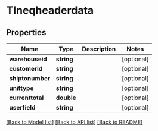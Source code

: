 # TIneqheaderdata

## Properties
Name | Type | Description | Notes
------------ | ------------- | ------------- | -------------
**warehouseid** | **string** |  | [optional] 
**customerid** | **string** |  | [optional] 
**shiptonumber** | **string** |  | [optional] 
**unittype** | **string** |  | [optional] 
**currenttotal** | **double** |  | [optional] 
**userfield** | **string** |  | [optional] 

[[Back to Model list]](../README.md#documentation-for-models) [[Back to API list]](../README.md#documentation-for-api-endpoints) [[Back to README]](../README.md)


